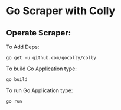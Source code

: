# Go Scraper with Colly

## Operate Scraper:

To Add Deps: 
```
go get -u github.com/gocolly/colly
```

To build Go Application type:
```
go build
```

To run Go Application type:
```
go run
```